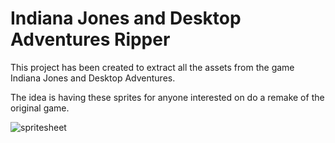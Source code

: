 # Indiana Jones and Desktop Adventures Ripper

This project has been created to extract all the assets from the game Indiana Jones and Desktop Adventures.

The idea is having these sprites for anyone interested on do a remake of the original game.

![spritesheet](https://user-images.githubusercontent.com/9928578/155807165-419f85ea-a03c-4fbb-85d7-e413431655be.png)
